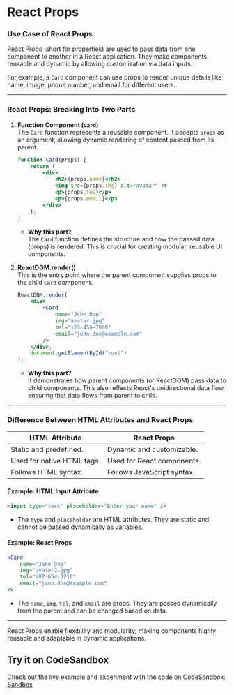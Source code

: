 # **React Props**

### **Use Case of React Props**

React Props (short for properties) are used to pass data from one component to another in a React application. They make components reusable and dynamic by allowing customization via data inputs. 

For example, a `Card` component can use props to render unique details like name, image, phone number, and email for different users.

---

### **React Props: Breaking Into Two Parts**

1. **Function Component (`Card`)**  
   The `Card` function represents a reusable component. It accepts `props` as an argument, allowing dynamic rendering of content passed from its parent.

   ```jsx
   function Card(props) {
       return (
           <div>
               <h2>{props.name}</h2>
               <img src={props.img} alt="avatar" />
               <p>{props.tel}</p>
               <p>{props.email}</p>
           </div>
       );
   }
   ```

   - **Why this part?**  
     The `Card` function defines the structure and how the passed data (props) is rendered. This is crucial for creating modular, reusable UI components.

2. **ReactDOM.render()**  
   This is the entry point where the parent component supplies props to the child `Card` component.

   ```jsx
   ReactDOM.render(
       <div>
           <Card
               name="John Doe"
               img="avatar.jpg"
               tel="123-456-7890"
               email="john.doe@example.com"
           />
       </div>,
       document.getElementById("root")
   );
   ```

   - **Why this part?**  
     It demonstrates how parent components (or ReactDOM) pass data to child components. This also reflects React's unidirectional data flow, ensuring that data flows from parent to child.

---

### **Difference Between HTML Attributes and React Props**

|    **HTML Attribute**     |      **React Props**       |
|---------------------------|----------------------------|
| Static and predefined.    | Dynamic and customizable.  |
| Used for native HTML tags.| Used for React components. |
| Follows HTML syntax.      | Follows JavaScript syntax. |

#### **Example: HTML Input Attribute**
```html
<input type="text" placeholder="Enter your name" />
```
- The `type` and `placeholder` are HTML attributes. They are static and cannot be passed dynamically as variables.

#### **Example: React Props**
```jsx
<Card 
    name="Jane Doe"
    img="avatar2.jpg"
    tel="987-654-3210"
    email="jane.doe@example.com"
/>
```
- The `name`, `img`, `tel`, and `email` are props. They are passed dynamically from the parent and can be changed based on data.

---

React Props enable flexibility and modularity, making components highly reusable and adaptable in dynamic applications.

## **Try it on CodeSandbox**

Check out the live example and experiment with the code on CodeSandbox:  
[Sandbox](https://codesandbox.io/p/sandbox/react-props-fsd36v)